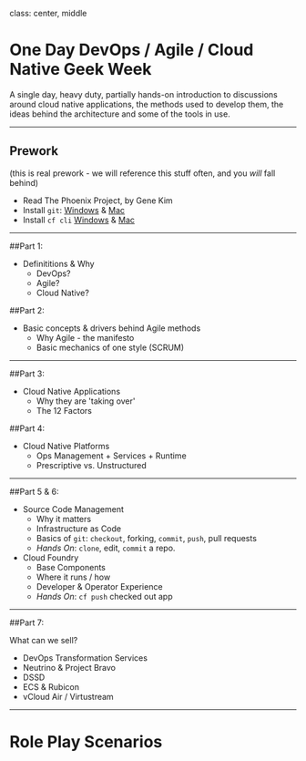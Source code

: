 class: center, middle

# One Day DevOps / Agile / Cloud Native Geek Week

A single day, heavy duty, partially hands-on introduction to discussions around cloud native applications, the methods used to develop them, the ideas behind the architecture and some of the tools in use.

---

## Prework

(this is real prework - we will reference this stuff often, and you *will* fall behind)

* Read The Phoenix Project, by Gene Kim
* Install `git`: [Windows](https://git-scm.com/download/win) & [Mac](https://git-scm.com/download/mac)
* Install `cf cli` [Windows](https://cli.run.pivotal.io/stable?release=windows64&source=github) & [Mac](https://cli.run.pivotal.io/stable?release=macosx64&source=github)

---


##Part 1:
* Definititions & Why
    * DevOps?
    * Agile?
    * Cloud Native?

##Part 2:
* Basic concepts & drivers behind Agile methods
  * Why Agile - the manifesto
  * Basic mechanics of one style (SCRUM)

---
  
##Part 3:
* Cloud Native Applications
  * Why they are 'taking over'
  * The 12 Factors

##Part 4:
* Cloud Native Platforms
  * Ops Management + Services + Runtime
  * Prescriptive vs. Unstructured

---

##Part 5 & 6:

* Source Code Management
  * Why it matters
  * Infrastructure as Code
  * Basics of `git`:  `checkout`, forking, `commit`, `push`, pull requests
  * *Hands On*: `clone`, edit, `commit` a repo.
* Cloud Foundry
  * Base Components
  * Where it runs / how
  * Developer & Operator Experience
  * *Hands On*: `cf push` checked out app

---

##Part 7:

What can we sell?

* DevOps Transformation Services
* Neutrino & Project Bravo
* DSSD
* ECS & Rubicon
* vCloud Air / Virtustream

---

# Role Play Scenarios
